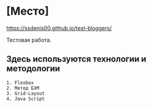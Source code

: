 # [Место]

https://ssdenis00.github.io/test-bloggers/

Тестовая работа.

## Здесь используются технологии и методологии

    1. Flexbox
    2. Метод БЭМ
    3. Grid-Layout
    4. Java Script

